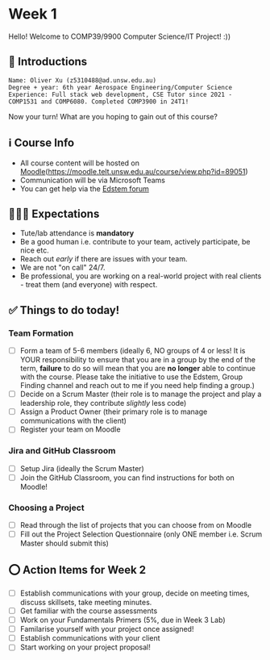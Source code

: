# Week 1

Hello! Welcome to COMP39/9900 Computer Science/IT Project! :))

## 👋 Introductions

```
Name: Oliver Xu (z5310488@ad.unsw.edu.au)
Degree + year: 6th year Aerospace Engineering/Computer Science
Experience: Full stack web development, CSE Tutor since 2021 - COMP1531 and COMP6080. Completed COMP3900 in 24T1!
```
Now your turn! What are you hoping to gain out of this course?

## ℹ️ Course Info

- All course content will be hosted on [Moodle](https://moodle.telt.unsw.edu.au/course/view.php?id=86768)(https://moodle.telt.unsw.edu.au/course/view.php?id=89051)
- Communication will be via Microsoft Teams
- You can get help via the [Edstem forum](https://edstem.org/au/courses/21324/discussion/)

## 👨‍👩‍👦 Expectations

- Tute/lab attendance is **mandatory**
- Be a good human i.e. contribute to your team, actively participate, be nice etc.
- Reach out *early* if there are issues with your team.
- We are not "on call" 24/7.
- Be professional, you are working on a real-world project with real clients - treat them (and everyone) with respect.

## ✅ Things to do today!

### Team Formation 
- [ ] Form a team of 5-6 members (ideally 6, NO groups of 4 or less! It is YOUR responsibility to ensure that you are in a group by the end of the term, **failure** to do so will mean that you are **no longer** able to continue with the course. Please take the initiative to use the Edstem, Group Finding channel and reach out to me if you need help finding a group.)
- [ ] Decide on a Scrum Master (their role is to manage the project and play a leadership role, they contribute *slightly* less code)
- [ ] Assign a Product Owner (their primary role is to manage communications with the client)
- [ ] Register your team on Moodle

### Jira and GitHub Classroom
- [ ] Setup Jira (ideally the Scrum Master)
- [ ] Join the GitHub Classroom, you can find instructions for both on Moodle!

### Choosing a Project
- [ ] Read through the list of projects that you can choose from on Moodle
- [ ] Fill out the Project Selection Questionnaire (only ONE member i.e. Scrum Master should submit this)

## ⭕ Action Items for Week 2
- [ ] Establish communications with your group, decide on meeting times, discuss skillsets, take meeting minutes.
- [ ] Get familiar with the course assessments
- [ ] Work on your Fundamentals Primers (5%, due in Week 3 Lab)
- [ ] Familarise yourself with your project once assigned!
- [ ] Establish communications with your client
- [ ] Start working on your project proposal!

